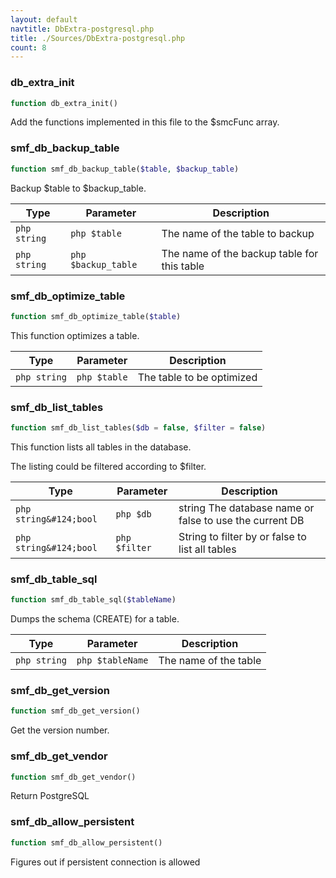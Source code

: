 ```yaml
---
layout: default
navtitle: DbExtra-postgresql.php
title: ./Sources/DbExtra-postgresql.php
count: 8
---
```


### db_extra_init

```php
function db_extra_init()
```
Add the functions implemented in this file to the $smcFunc array.



### smf_db_backup_table

```php
function smf_db_backup_table($table, $backup_table)
```
Backup $table to $backup_table.



Type|Parameter|Description
---|---|---
```php string```|```php $table```|The name of the table to backup
```php string```|```php $backup_table```|The name of the backup table for this table

### smf_db_optimize_table

```php
function smf_db_optimize_table($table)
```
This function optimizes a table.



Type|Parameter|Description
---|---|---
```php string```|```php $table```|The table to be optimized

### smf_db_list_tables

```php
function smf_db_list_tables($db = false, $filter = false)
```
This function lists all tables in the database.

The listing could be filtered according to $filter.

Type|Parameter|Description
---|---|---
```php string&#124;bool```|```php $db```|string The database name or false to use the current DB
```php string&#124;bool```|```php $filter```|String to filter by or false to list all tables

### smf_db_table_sql

```php
function smf_db_table_sql($tableName)
```
Dumps the schema (CREATE) for a table.



Type|Parameter|Description
---|---|---
```php string```|```php $tableName```|The name of the table

### smf_db_get_version

```php
function smf_db_get_version()
```
Get the version number.



### smf_db_get_vendor

```php
function smf_db_get_vendor()
```
Return PostgreSQL



### smf_db_allow_persistent

```php
function smf_db_allow_persistent()
```
Figures out if persistent connection is allowed



